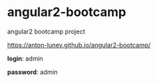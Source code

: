 # angular2-bootcamp
angular2 bootcamp project

https://anton-lunev.github.io/angular2-bootcamp/

**login**: admin

**password**: admin
